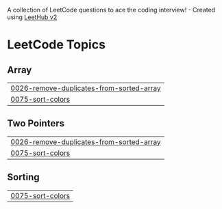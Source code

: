 A collection of LeetCode questions to ace the coding interview! - Created using [LeetHub v2](https://github.com/arunbhardwaj/LeetHub-2.0)
<!---LeetCode Topics Start-->
# LeetCode Topics
## Array
|  |
| ------- |
| [0026-remove-duplicates-from-sorted-array](https://github.com/Rajnishkalwar/LeetCode/tree/master/0026-remove-duplicates-from-sorted-array) |
| [0075-sort-colors](https://github.com/Rajnishkalwar/LeetCode/tree/master/0075-sort-colors) |
## Two Pointers
|  |
| ------- |
| [0026-remove-duplicates-from-sorted-array](https://github.com/Rajnishkalwar/LeetCode/tree/master/0026-remove-duplicates-from-sorted-array) |
| [0075-sort-colors](https://github.com/Rajnishkalwar/LeetCode/tree/master/0075-sort-colors) |
## Sorting
|  |
| ------- |
| [0075-sort-colors](https://github.com/Rajnishkalwar/LeetCode/tree/master/0075-sort-colors) |
<!---LeetCode Topics End-->